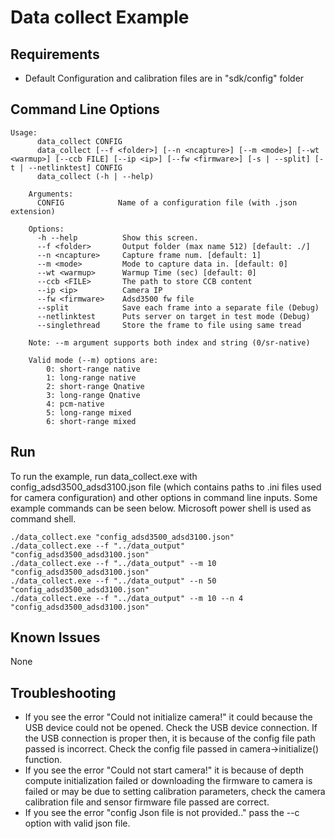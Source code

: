 # Data collect Example

## Requirements
* Default Configuration and calibration files are in "sdk/config" folder

## Command Line Options

```
Usage:
      data_collect CONFIG
      data_collect [--f <folder>] [--n <ncapture>] [--m <mode>] [--wt <warmup>] [--ccb FILE] [--ip <ip>] [--fw <firmware>] [-s | --split] [-t | --netlinktest] CONFIG
      data_collect (-h | --help)

    Arguments:
      CONFIG            Name of a configuration file (with .json extension)

    Options:
      -h --help          Show this screen.
      --f <folder>       Output folder (max name 512) [default: ./]
      --n <ncapture>     Capture frame num. [default: 1]
      --m <mode>         Mode to capture data in. [default: 0]
      --wt <warmup>      Warmup Time (sec) [default: 0]
      --ccb <FILE>       The path to store CCB content
      --ip <ip>          Camera IP
      --fw <firmware>    Adsd3500 fw file
      --split            Save each frame into a separate file (Debug)
      --netlinktest      Puts server on target in test mode (Debug)
      --singlethread     Store the frame to file using same tread

    Note: --m argument supports both index and string (0/sr-native) 

    Valid mode (--m) options are:
        0: short-range native
        1: long-range native
        2: short-range Qnative
        3: long-range Qnative
        4: pcm-native
        5: long-range mixed
        6: short-range mixed
``` 

## Run
To run the example, run data_collect.exe with config_adsd3500_adsd3100.json file (which contains paths to .ini files used for camera configuration) and other options in command line inputs. Some example commands can be seen below. Microsoft power shell is used as command shell.

```
./data_collect.exe "config_adsd3500_adsd3100.json"
./data_collect.exe --f "../data_output" "config_adsd3500_adsd3100.json"
./data_collect.exe --f "../data_output" --m 10 "config_adsd3500_adsd3100.json"
./data_collect.exe --f "../data_output" --n 50 "config_adsd3500_adsd3100.json"
./data_collect.exe --f "../data_output" --m 10 --n 4 "config_adsd3500_adsd3100.json"
```

## Known Issues
None

## Troubleshooting
* If you see the error "Could not initialize camera!" it could because the USB device could not be opened. Check the USB device connection. If the USB connection is proper then, it is because of the config file path passed is incorrect. Check the config file passed in camera->initialize() function.
* If you see the error "Could not start camera!" it is because of depth compute initialization failed or downloading the firmware to camera is failed or may be due to setting calibration parameters, check the camera calibration file and sensor firmware file passed are correct.
* If you see the error "config Json file is not provided.." pass the --c option with valid json file.